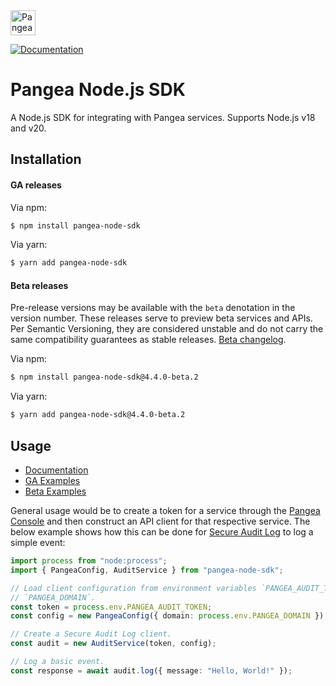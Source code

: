 <a href="https://pangea.cloud?utm_source=github&utm_medium=node-sdk" target="_blank" rel="noopener noreferrer">
  <img src="https://pangea-marketing.s3.us-west-2.amazonaws.com/pangea-color.svg" alt="Pangea Logo" height="40" />
</a>

<br />

[![Documentation](https://img.shields.io/badge/documentation-pangea-blue?style=for-the-badge&labelColor=551B76)][Documentation]

# Pangea Node.js SDK

A Node.js SDK for integrating with Pangea services. Supports Node.js v18 and
v20.

## Installation

#### GA releases

Via npm:

```bash
$ npm install pangea-node-sdk
```

Via yarn:

```bash
$ yarn add pangea-node-sdk
```

<a name="beta-releases"></a>

#### Beta releases

Pre-release versions may be available with the `beta` denotation in the version
number. These releases serve to preview beta services and APIs. Per Semantic
Versioning, they are considered unstable and do not carry the same compatibility
guarantees as stable releases. [Beta changelog](https://github.com/pangeacyber/pangea-javascript/blob/beta/packages/pangea-node-sdk/CHANGELOG.md).

Via npm:

```bash
$ npm install pangea-node-sdk@4.4.0-beta.2
```

Via yarn:

```bash
$ yarn add pangea-node-sdk@4.4.0-beta.2
```

## Usage

- [Documentation][]
- [GA Examples][]
- [Beta Examples][]

General usage would be to create a token for a service through the
[Pangea Console][] and then construct an API client for that respective service.
The below example shows how this can be done for [Secure Audit Log][] to log a
simple event:

```typescript
import process from "node:process";
import { PangeaConfig, AuditService } from "pangea-node-sdk";

// Load client configuration from environment variables `PANGEA_AUDIT_TOKEN` and
// `PANGEA_DOMAIN`.
const token = process.env.PANGEA_AUDIT_TOKEN;
const config = new PangeaConfig({ domain: process.env.PANGEA_DOMAIN });

// Create a Secure Audit Log client.
const audit = new AuditService(token, config);

// Log a basic event.
const response = await audit.log({ message: "Hello, World!" });
```

[Documentation]: https://pangea.cloud/docs/sdk/js/
[GA Examples]: https://github.com/pangeacyber/pangea-javascript/tree/main/examples
[Beta Examples]: https://github.com/pangeacyber/pangea-javascript/tree/beta/examples
[Pangea Console]: https://console.pangea.cloud/
[Secure Audit Log]: https://pangea.cloud/docs/audit
